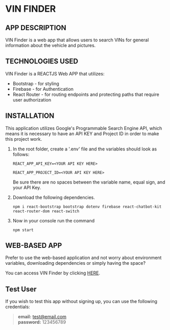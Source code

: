 # VIN FINDER

## APP DESCRIPTION
  VIN Finder is a web app that allows users to search VINs for general information about the vehicle and pictures.

## TECHNOLOGIES USED

VIN Finder is a REACTJS Web APP that utilizes:
 - Bootstrap - for styling
 - Firebase - for Authentication
 - React Router - for routing endpoints and protecting paths that require user authorization

## INSTALLATION

This application utilizes Google's Programmable Search Engine API, which means it is necessary to have an API KEY and Project ID in order to make this project work.

1. In the root folder, create a '.env' file and the variables should look as follows:

    ```
    REACT_APP_API_KEY=<YOUR API KEY HERE>

    REACT_APP_PROJECT_ID=<YOUR API KEY HERE>
    ```
    Be sure there are no spaces between the variable name, equal sign, and your API Key.
2. Download the following dependencies.
    ```
    npm i react-bootstrap bootstrap dotenv firebase react-chatbot-kit react-router-dom react-switch
    ```
3. Now in your console run the command
    ```
    npm start
    ```


## WEB-BASED APP

Prefer to use the web-based application and not worry about environment variables, downloading dependencies or simply having the space?

You can access VIN Finder by clicking [HERE](https://vinfinder.netlify.app).


## Test User


If you wish to test this app without signing up, you can use the following credentials:
> <b>email:</b> test@email.com <br/>
> <b>password:</b> 123456789
